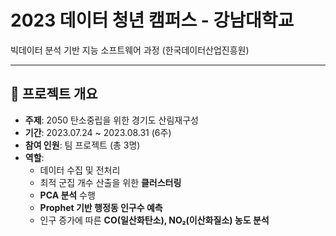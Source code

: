 # 2023 데이터 청년 캠퍼스 - 강남대학교  
빅데이터 분석 기반 지능 소프트웨어 과정 (한국데이터산업진흥원)

---

## 📌 프로젝트 개요
- **주제**: 2050 탄소중립을 위한 경기도 산림재구성  
- **기간**: 2023.07.24 ~ 2023.08.31 (6주)  
- **참여 인원**: 팀 프로젝트 (총 3명)  
- **역할**:  
  - 데이터 수집 및 전처리  
  - 최적 군집 개수 산출을 위한 **클러스터링**  
  - **PCA 분석** 수행  
  - **Prophet 기반 행정동 인구수 예측**  
  - 인구 증가에 따른 **CO(일산화탄소), NO₂(이산화질소) 농도 분석**  

